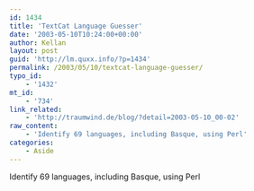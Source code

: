 ```yaml
---
id: 1434
title: 'TextCat Language Guesser'
date: '2003-05-10T10:24:00+00:00'
author: Kellan
layout: post
guid: 'http://lm.quxx.info/?p=1434'
permalink: /2003/05/10/textcat-language-guesser/
typo_id:
    - '1432'
mt_id:
    - '734'
link_related:
    - 'http://traumwind.de/blog/?detail=2003-05-10_00-02'
raw_content:
    - 'Identify 69 languages, including Basque, using Perl'
categories:
    - Aside
---
```


Identify 69 languages, including Basque, using Perl